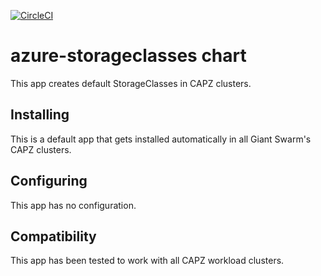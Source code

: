 [![CircleCI](https://circleci.com/gh/giantswarm/azure-storageclasses/tree/master.svg?style=svg)](https://circleci.com/gh/giantswarm/azure-storageclasses/tree/master)

# azure-storageclasses chart

This app creates default StorageClasses in CAPZ clusters.


## Installing

This is a default app that gets installed automatically in all Giant Swarm's CAPZ clusters.

## Configuring

This app has no configuration.

## Compatibility

This app has been tested to work with all CAPZ workload clusters.

